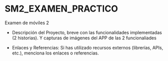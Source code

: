 # SM2_EXAMEN_PRACTICO
Examen de móviles 2

- Descripción del Proyecto, breve con las funcionalidades implementadas (2 historias). Y capturas de imágenes del APP de las 2 funcionaliades

- Enlaces y Referencias: Si has utilizado recursos externos (librerías, APIs, etc.), menciona los enlaces o referencias.
